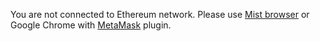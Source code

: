 
You are not connected to Ethereum network. Please use [Mist browser](https://github.com/ethereum/mist/releases) 
or Google Chrome with [MetaMask](https://metamask.io) plugin.

